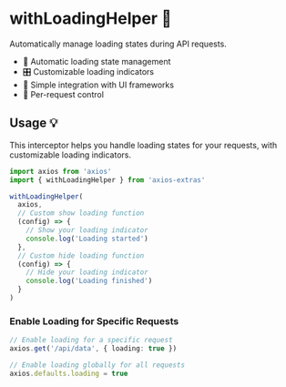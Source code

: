 # withLoadingHelper 🔄

Automatically manage loading states during API requests.

- 🚀 Automatic loading state management
- 🎛️ Customizable loading indicators
- 🧩 Simple integration with UI frameworks
- 🔧 Per-request control

## Usage 💡

This interceptor helps you handle loading states for your requests, with customizable loading indicators.

```typescript
import axios from 'axios'
import { withLoadingHelper } from 'axios-extras'

withLoadingHelper(
  axios,
  // Custom show loading function
  (config) => {
    // Show your loading indicator
    console.log('Loading started')
  },
  // Custom hide loading function
  (config) => {
    // Hide your loading indicator
    console.log('Loading finished')
  }
)
```

### Enable Loading for Specific Requests

```typescript
// Enable loading for a specific request
axios.get('/api/data', { loading: true })

// Enable loading globally for all requests
axios.defaults.loading = true
```
